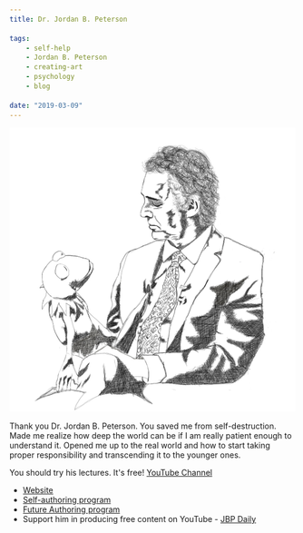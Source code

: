 ```yaml
---
title: Dr. Jordan B. Peterson

tags:
    - self-help
    - Jordan B. Peterson
    - creating-art
    - psychology
    - blog

date: "2019-03-09"
---
```


![drjbp](drjbp.jpg)

Thank you Dr. Jordan B. Peterson. You saved me from self-destruction. Made me realize how deep the world can be if I am really patient enough to understand it. Opened me up to the real world and how to start taking proper responsibility and transcending it to the younger ones. 

You should try his lectures. It's free! [YouTube Channel](https://www.youtube.com/channel/UCL_f53ZEJxp8TtlOkHwMV9Q)
* [Website](https://jordanbpeterson.com)
* [Self-authoring program](https://selfauthoring.com/)
* [Future Authoring program](https://selfauthoring.com/future-authoring)
* Support him in producing free content on YouTube - [JBP Daily](https://www.jbpdaily.com/) 
